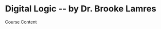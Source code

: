 # Digital Logic -- by Dr. Brooke Lamres

[Course Content](https://www.youtube.com/channel/UCX8ypyfIamGezvoVK0TFXqw)
